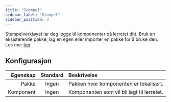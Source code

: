 ```yaml
---
title: "Stempel"
sidebar_label: "Stempel"
sidebar_position: 3
---
```


Stempelverktøyet lar deg legge til komponenter på lerretet ditt. Bruk en eksisterende pakke, lag en egen eller importer en pakke for å bruke den. Les mer [her](../pack).

## Konfigurasjon

|  Egenskap | Standard | Beskrivelse                                |
| ---------:|:--------:|:------------------------------------------ |
|     Pakke |  Ingen   | Pakken hvor komponenten er lokalisert.     |
| Komponent |  Ingen   | Komponenten som vil bli lagt til lerretet. |
